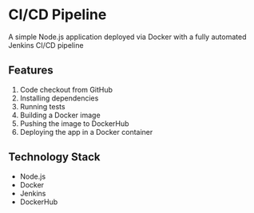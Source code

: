 # CI/CD Pipeline 

A simple Node.js application deployed via Docker with a fully automated Jenkins CI/CD pipeline

## Features

1. Code checkout from GitHub
2. Installing dependencies
3. Running tests
4. Building a Docker image
5. Pushing the image to DockerHub
6. Deploying the app in a Docker container

## Technology Stack

- Node.js
- Docker
- Jenkins
- DockerHub


